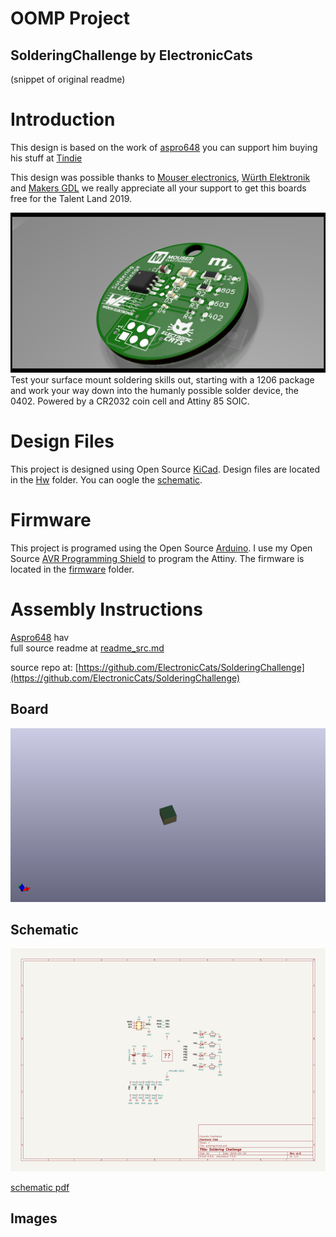 # OOMP Project  
## SolderingChallenge  by ElectronicCats  
  
(snippet of original readme)  
  
Introduction  
============  
  
This design is based on the work of [aspro648](https://github.com/aspro648) you can support him buying his stuff at [Tindie](https://www.tindie.com/products/MakersBox/smd-challenge/)  
  
This design was possible thanks to [Mouser electronics](https://iopscience.iop.org/journal/2041-8205/page/Focus_on_EHT), [Würth Elektronik](https://www.we-online.com/web/en/electronic_components/willkommen_pbs/Welcome.php) and [Makers GDL](https://makersgdl.com/) we really appreciate all your support to get this boards free for the Talent Land 2019.  
  
![SMD Challenge](https://raw.githubusercontent.com/ElectronicCats/solderingChallenge/master/Images/solderingChallengeGreenFront.png)   
Test your surface mount soldering skills out, starting with a 1206 package and work your way down into the humanly possible solder device, the 0402. Powered by a CR2032 coin cell and Attiny 85 SOIC.   
  
  
Design Files  
============  
This project is designed using Open Source [KiCad](http://kicad.org/). Design files are located in the [Hw](Hw/) folder.  You can oogle the [schematic](Images/solderingChallenge.pdf).  
  
Firmware  
========  
This project is programed using the Open Source [Arduino](https://www.arduino.cc/). I use my Open Source [AVR Programming Shield](https://www.tindie.com/products/MakersBox/yet-another-programming-shield/) to program the Attiny. The firmware is located in the [firmware](Fw/) folder.  
  
Assembly Instructions  
=====================  
[Aspro648](https://github.com/aspro648) hav  
  full source readme at [readme_src.md](readme_src.md)  
  
source repo at: [https://github.com/ElectronicCats/SolderingChallenge](https://github.com/ElectronicCats/SolderingChallenge)  
## Board  
  
[![working_3d.png](working_3d_600.png)](working_3d.png)  
## Schematic  
  
[![working_schematic.png](working_schematic_600.png)](working_schematic.png)  
  
[schematic pdf](working_schematic.pdf)  
## Images  
